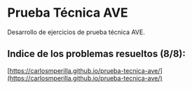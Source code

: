 # Prueba Técnica AVE
Desarrollo de ejercicios de prueba técnica AVE.

## Indice de los problemas resueltos (8/8):
[https://carlosmperilla.github.io/prueba-tecnica-ave/](https://carlosmperilla.github.io/prueba-tecnica-ave/)
